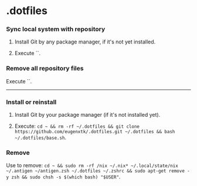 

# .dotfiles

### Sync local system with repository

1. Install Git by any package manager, if it's not yet installed.

2. Execute ``.

### Remove all repository files

Execute ``.

-----


### Install or reinstall

1. Install Git by your package manager (if it's not installed yet).

2. Execute: `cd ~ && rm -rf ~/.dotfiles && git clone https://github.com/eugenxtk/.dotfiles.git ~/.dotfiles && bash ~/.dotfiles/base.sh`.

### Remove

Use to remove: `cd ~ && sudo rm -rf /nix ~/.nix* ~/.local/state/nix ~/.antigen ~/antigen.zsh ~/.dotfiles ~/.zshrc && sudo apt-get remove -y zsh && sudo chsh -s $(which bash) "$USER"`.
